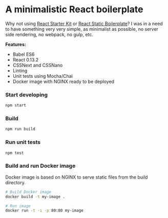 A minimalistic React boilerplate
================================

Why not using [React Starter Kit](https://github.com/kriasoft/react-starter-kit) or [React Static Boilerplate](https://github.com/koistya/react-static-boilerplate)? I was in a need to have something very very simple, as minimalist as possible, no server side rendering, no webpack, no gulp, etc.

__Features:__

* Babel ES6
* React 0.13.2
* CSSNext and CSSNano
* Linting
* Unit tests using Mocha/Chai
* Docker image with NGINX ready to be deployed

### Start developing

```bash
npm start
```

### Build

```bash
npm run build
```

### Run unit tests

```bash
npm test
```

### Build and run Docker image

Docker image is based on NGINX to serve static files from the build directory.

```bash
# Build Docker image
docker build -t my-image .

# Run image
docker run -t -i -p 80:80 my-image
```